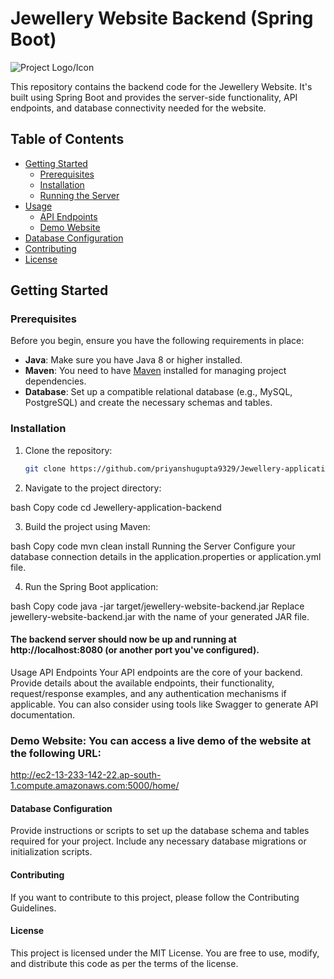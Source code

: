 # Jewellery Website Backend (Spring Boot)

![Project Logo/Icon](url_to_your_project_logo_or_icon)

This repository contains the backend code for the Jewellery Website. It's built using Spring Boot and provides the server-side functionality, API endpoints, and database connectivity needed for the website.

## Table of Contents

- [Getting Started](#getting-started)
  - [Prerequisites](#prerequisites)
  - [Installation](#installation)
  - [Running the Server](#running-the-server)
- [Usage](#usage)
  - [API Endpoints](#api-endpoints)
  - [Demo Website](#demo-website)
- [Database Configuration](#database-configuration)
- [Contributing](#contributing)
- [License](#license)

## Getting Started

### Prerequisites

Before you begin, ensure you have the following requirements in place:

- **Java**: Make sure you have Java 8 or higher installed.
- **Maven**: You need to have [Maven](https://maven.apache.org/) installed for managing project dependencies.
- **Database**: Set up a compatible relational database (e.g., MySQL, PostgreSQL) and create the necessary schemas and tables.

### Installation

1. Clone the repository:

   ```bash
   git clone https://github.com/priyanshugupta9329/Jewellery-application-backend.git

2. Navigate to the project directory:

bash
Copy code
cd Jewellery-application-backend


3. Build the project using Maven:

bash
Copy code
mvn clean install
Running the Server
Configure your database connection details in the application.properties or application.yml file.

4. Run the Spring Boot application:

bash
Copy code
java -jar target/jewellery-website-backend.jar
Replace jewellery-website-backend.jar with the name of your generated JAR file.

#### The backend server should now be up and running at http://localhost:8080 (or another port you've configured).

Usage
API Endpoints
Your API endpoints are the core of your backend. Provide details about the available endpoints, their functionality, request/response examples, and any authentication mechanisms if applicable. You can also consider using tools like Swagger to generate API documentation.


### Demo Website: You can access a live demo of the website at the following URL:

http://ec2-13-233-142-22.ap-south-1.compute.amazonaws.com:5000/home/

#### Database Configuration
Provide instructions or scripts to set up the database schema and tables required for your project. Include any necessary database migrations or initialization scripts.

#### Contributing
If you want to contribute to this project, please follow the Contributing Guidelines.

#### License
This project is licensed under the MIT License. You are free to use, modify, and distribute this code as per the terms of the license.
